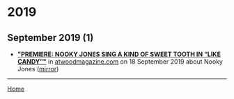 # 2019

## September 2019 (1)

 - [**"PREMIERE: NOOKY JONES SING A KIND OF SWEET TOOTH IN “LIKE CANDY”"**](http://atwoodmagazine.com/njlc-nooky-jones-like-candy/) in [atwoodmagazine.com](http://atwoodmagazine.com/) on 18 September 2019 about Nooky Jones ([mirror](https://web.archive.org/web/*/http://atwoodmagazine.com/njlc-nooky-jones-like-candy/))

----

[Home](../)
